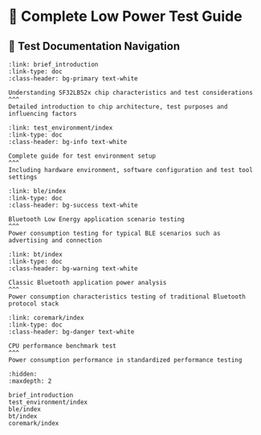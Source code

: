 # 🔋 Complete Low Power Test Guide

## 📖 Test Documentation Navigation

```{grid-item-card} 📋 Introduction and Overview
:link: brief_introduction
:link-type: doc
:class-header: bg-primary text-white

Understanding SF32LB52x chip characteristics and test considerations
^^^
Detailed introduction to chip architecture, test purposes and influencing factors
```

```{grid-item-card} 🧪 Test Environment Configuration
:link: test_environment/index
:link-type: doc
:class-header: bg-info text-white

Complete guide for test environment setup
^^^
Including hardware environment, software configuration and test tool settings
```

```{grid-item-card} 📡 BLE Low Power Test
:link: ble/index
:link-type: doc
:class-header: bg-success text-white

Bluetooth Low Energy application scenario testing
^^^
Power consumption testing for typical BLE scenarios such as advertising and connection
```

```{grid-item-card} 🔵 BT Classic Bluetooth Test
:link: bt/index
:link-type: doc
:class-header: bg-warning text-white

Classic Bluetooth application power analysis
^^^
Power consumption characteristics testing of traditional Bluetooth protocol stack
```

```{grid-item-card} ⚡ Coremark Benchmark Test
:link: coremark/index
:link-type: doc
:class-header: bg-danger text-white

CPU performance benchmark test
^^^
Power consumption performance in standardized performance testing
```

```{toctree}
:hidden:
:maxdepth: 2

brief_introduction
test_environment/index
ble/index
bt/index
coremark/index
```